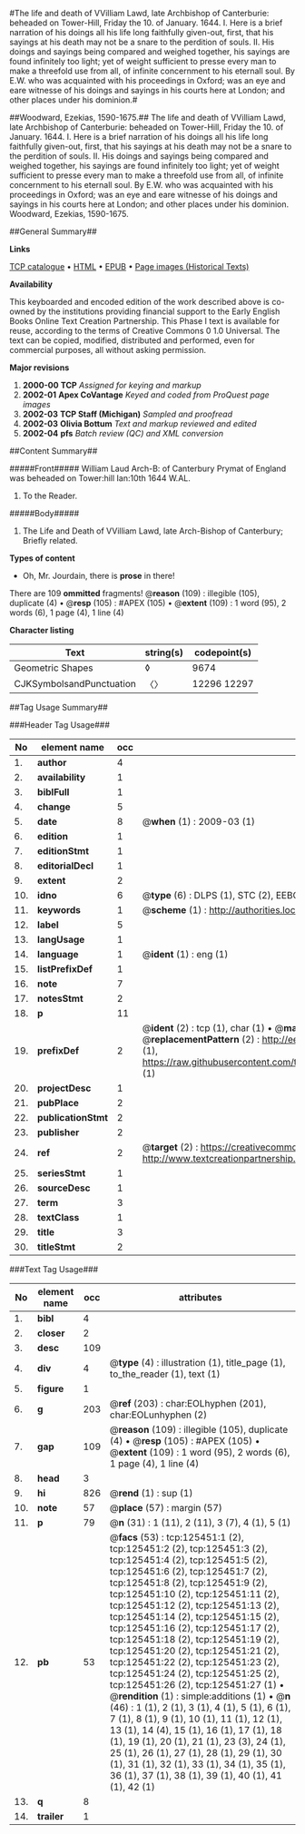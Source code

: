 #The life and death of VVilliam Lawd, late Archbishop of Canterburie: beheaded on Tower-Hill, Friday the 10. of January. 1644. I. Here is a brief narration of his doings all his life long faithfully given-out, first, that his sayings at his death may not be a snare to the perdition of souls. II. His doings and sayings being compared and weighed together, his sayings are found infinitely too light; yet of weight sufficient to presse every man to make a threefold use from all, of infinite concernment to his eternall soul. By E.W. who was acquainted with his proceedings in Oxford; was an eye and eare witnesse of his doings and sayings in his courts here at London; and other places under his dominion.#

##Woodward, Ezekias, 1590-1675.##
The life and death of VVilliam Lawd, late Archbishop of Canterburie: beheaded on Tower-Hill, Friday the 10. of January. 1644. I. Here is a brief narration of his doings all his life long faithfully given-out, first, that his sayings at his death may not be a snare to the perdition of souls. II. His doings and sayings being compared and weighed together, his sayings are found infinitely too light; yet of weight sufficient to presse every man to make a threefold use from all, of infinite concernment to his eternall soul. By E.W. who was acquainted with his proceedings in Oxford; was an eye and eare witnesse of his doings and sayings in his courts here at London; and other places under his dominion.
Woodward, Ezekias, 1590-1675.

##General Summary##

**Links**

[TCP catalogue](http://www.ota.ox.ac.uk/tcp/)  • 
[HTML](http://tei.it.ox.ac.uk/tcp/Texts-HTML/free/A67/A67879.html)  • 
[EPUB](http://tei.it.ox.ac.uk/tcp/Texts-EPUB/free/A67/A67879.epub) • 
[Page images (Historical Texts)](https://data.historicaltexts.jisc.ac.uk/view?pubId=eebo-99873004e&pageId=eebo-99873004e-125451-1)

**Availability**

This keyboarded and encoded edition of the
	       work described above is co-owned by the institutions
	       providing financial support to the Early English Books
	       Online Text Creation Partnership. This Phase I text is
	       available for reuse, according to the terms of Creative
	       Commons 0 1.0 Universal. The text can be copied,
	       modified, distributed and performed, even for
	       commercial purposes, all without asking permission.

**Major revisions**

1. __2000-00__ __TCP__ *Assigned for keying and markup*
1. __2002-01__ __Apex CoVantage__ *Keyed and coded from ProQuest page images*
1. __2002-03__ __TCP Staff (Michigan)__ *Sampled and proofread*
1. __2002-03__ __Olivia Bottum__ *Text and markup reviewed and edited*
1. __2002-04__ __pfs__ *Batch review (QC) and XML conversion*

##Content Summary##

#####Front#####
William Laud Arch-B: of Canterbury Prymat of England was beheaded on Tower:hill Ian:10th 1644 W.AL. 
1. To the Reader.

#####Body#####

1. The Life and Death of VVilliam Lawd, late Arch-Bishop of Canterbury; Briefly related.

**Types of content**

  * Oh, Mr. Jourdain, there is **prose** in there!

There are 109 **ommitted** fragments! 
 @__reason__ (109) : illegible (105), duplicate (4)  •  @__resp__ (105) : #APEX (105)  •  @__extent__ (109) : 1 word (95), 2 words (6), 1 page (4), 1 line (4)

**Character listing**


|Text|string(s)|codepoint(s)|
|---|---|---|
|Geometric Shapes|◊|9674|
|CJKSymbolsandPunctuation|〈〉|12296 12297|

##Tag Usage Summary##

###Header Tag Usage###

|No|element name|occ|attributes|
|---|---|---|---|
|1.|__author__|4||
|2.|__availability__|1||
|3.|__biblFull__|1||
|4.|__change__|5||
|5.|__date__|8| @__when__ (1) : 2009-03 (1)|
|6.|__edition__|1||
|7.|__editionStmt__|1||
|8.|__editorialDecl__|1||
|9.|__extent__|2||
|10.|__idno__|6| @__type__ (6) : DLPS (1), STC (2), EEBO-CITATION (1), PROQUEST (1), VID (1)|
|11.|__keywords__|1| @__scheme__ (1) : http://authorities.loc.gov/ (1)|
|12.|__label__|5||
|13.|__langUsage__|1||
|14.|__language__|1| @__ident__ (1) : eng (1)|
|15.|__listPrefixDef__|1||
|16.|__note__|7||
|17.|__notesStmt__|2||
|18.|__p__|11||
|19.|__prefixDef__|2| @__ident__ (2) : tcp (1), char (1)  •  @__matchPattern__ (2) : ([0-9\-]+):([0-9IVX]+) (1), (.+) (1)  •  @__replacementPattern__ (2) : http://eebo.chadwyck.com/downloadtiff?vid=$1&page=$2 (1), https://raw.githubusercontent.com/textcreationpartnership/Texts/master/tcpchars.xml#$1 (1)|
|20.|__projectDesc__|1||
|21.|__pubPlace__|2||
|22.|__publicationStmt__|2||
|23.|__publisher__|2||
|24.|__ref__|2| @__target__ (2) : https://creativecommons.org/publicdomain/zero/1.0/ (1), http://www.textcreationpartnership.org/docs/. (1)|
|25.|__seriesStmt__|1||
|26.|__sourceDesc__|1||
|27.|__term__|3||
|28.|__textClass__|1||
|29.|__title__|3||
|30.|__titleStmt__|2||


###Text Tag Usage###

|No|element name|occ|attributes|
|---|---|---|---|
|1.|__bibl__|4||
|2.|__closer__|2||
|3.|__desc__|109||
|4.|__div__|4| @__type__ (4) : illustration (1), title_page (1), to_the_reader (1), text (1)|
|5.|__figure__|1||
|6.|__g__|203| @__ref__ (203) : char:EOLhyphen (201), char:EOLunhyphen (2)|
|7.|__gap__|109| @__reason__ (109) : illegible (105), duplicate (4)  •  @__resp__ (105) : #APEX (105)  •  @__extent__ (109) : 1 word (95), 2 words (6), 1 page (4), 1 line (4)|
|8.|__head__|3||
|9.|__hi__|826| @__rend__ (1) : sup (1)|
|10.|__note__|57| @__place__ (57) : margin (57)|
|11.|__p__|79| @__n__ (31) : 1 (11), 2 (11), 3 (7), 4 (1), 5 (1)|
|12.|__pb__|53| @__facs__ (53) : tcp:125451:1 (2), tcp:125451:2 (2), tcp:125451:3 (2), tcp:125451:4 (2), tcp:125451:5 (2), tcp:125451:6 (2), tcp:125451:7 (2), tcp:125451:8 (2), tcp:125451:9 (2), tcp:125451:10 (2), tcp:125451:11 (2), tcp:125451:12 (2), tcp:125451:13 (2), tcp:125451:14 (2), tcp:125451:15 (2), tcp:125451:16 (2), tcp:125451:17 (2), tcp:125451:18 (2), tcp:125451:19 (2), tcp:125451:20 (2), tcp:125451:21 (2), tcp:125451:22 (2), tcp:125451:23 (2), tcp:125451:24 (2), tcp:125451:25 (2), tcp:125451:26 (2), tcp:125451:27 (1)  •  @__rendition__ (1) : simple:additions (1)  •  @__n__ (46) : 1 (1), 2 (1), 3 (1), 4 (1), 5 (1), 6 (1), 7 (1), 8 (1), 9 (1), 10 (1), 11 (1), 12 (1), 13 (1), 14 (4), 15 (1), 16 (1), 17 (1), 18 (1), 19 (1), 20 (1), 21 (1), 23 (3), 24 (1), 25 (1), 26 (1), 27 (1), 28 (1), 29 (1), 30 (1), 31 (1), 32 (1), 33 (1), 34 (1), 35 (1), 36 (1), 37 (1), 38 (1), 39 (1), 40 (1), 41 (1), 42 (1)|
|13.|__q__|8||
|14.|__trailer__|1||
